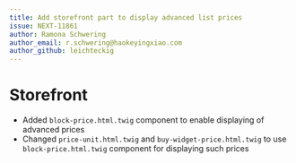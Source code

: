 ```yaml
---
title: Add storefront part to display advanced list prices
issue: NEXT-11861
author: Ramona Schwering
author_email: r.schwering@haokeyingxiao.com 
author_github: leichteckig
---
```

# Storefront
* Added `block-price.html.twig` component to enable displaying of advanced prices 
* Changed `price-unit.html.twig` and `buy-widget-price.html.twig` to use `block-price.html.twig` component for displaying such prices
